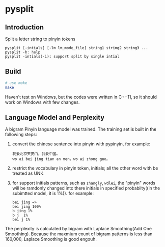# pysplit
## Introduction
Split a letter string to pinyin tokens

```
pysplit [-intials] [-lm lm_mode_file] string1 string2 string3 ...
pysplit -h: help
pysplit -intials(-i): support split by single intial
```



## Build

```sh
# use make
make
```

Haven't test on Windows, but the codes were written in C++11, so it should work on Windows with few changes.

## Language Model and Perplexity

A bigram Pinyin language model was trained. The training set is built in the following steps:

1. convert the chinese sentence into pinyin with pypinyin, for example:

   ```
   我爱北京天安门，我爱中国。
   wo ai bei jing tian an men，wo ai zhong guo。
   ```

   

2. restrict the vocabulary in pinyin token, initials; all the other word with be treated as UNK. 

3. for support initials patterns, such as `zhangly`, `wdlei`, the "pinyin" words will be ramdonly changed into there initials in specified probabilty((in the subimtted model, it is 1%)). for example:

   ```
   bei jing =>
   bei jing 100%
   b jing 1%
   b j  1%
   bei j 1%
   ```

The perplexity is calculated by bigram with Laplace Smoothing(Add One Smoothing). Because the maxmium count of bigram patterns is less than 160,000, Laplace Smoothing is good engouh.



